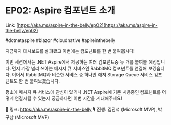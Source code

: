 # EP02: Aspire 컴포넌트 소개

Link: [https://aka.ms/aspire-in-the-belly/ep02](https://aka.ms/aspire-in-the-belly/ep02)

#dotnetaspire #blazor #cloudnative #apireinthebelly

지금까지 대시보드를 살펴봤고 이번에는 컴포넌트를 한 번 붙여봅시다!

이번 세션에서는 .NET Aspire에서 제공하는 여러 컴포넌트중 두 개를 붙여볼 예정입니다. 먼저 가장 널리 쓰이는 메시지 큐 서비스인 RabbitMQ 컴포넌트를 연결해 보겠습니다. 이어서 RabbitMQ와 비슷한 서비스 중 하나인 애저 Storage Queue 서비스 컴포넌트도 한 번 붙여보겠습니다.

평소에 메시지 큐 서비스에 관심이 있거나 .NET Aspire에 기존 사용중인 컴포넌트를 어떻게 연결시킬 수 있는지 궁금하다면 이번 시간을 기대해주세요!

🔗 링크: https://aka.ms/aspire-in-the-belly
🎙️ 진행: 김진석 (Microsoft MVP), 박구삼 (Microsoft MVP)